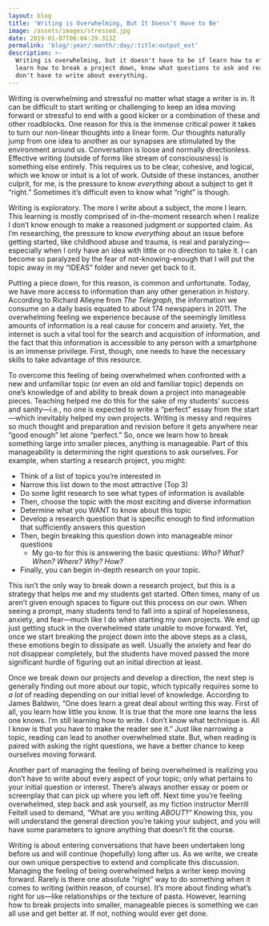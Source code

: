 ```yaml
---
layout: blog
title: 'Writing is Overwhelming, But It Doesn’t Have to Be'
image: /assets/images/stressed.jpg
date: 2019-01-07T06:04:29.313Z
permalink: 'blog/:year/:month/:day/:title:output_ext'
description: >-
  Writing is overwhelming, but it doesn't have to be if learn how to effectively
  learn how to break a project down, know what questions to ask and realize you
  don't have to write ​about everything.
---
```

Writing is overwhelming and stressful no matter what stage a writer is in. It can be difficult to start writing or challenging to keep an idea moving forward or stressful to end with a good kicker or a combination of these and other roadblocks. One reason for this is the immense critical power it takes to turn our non-linear thoughts into a linear form. Our thoughts naturally jump from one idea to another as our synapses are stimulated by the environment around us. Conversation is loose and normally directionless. Effective writing (outside of forms like stream of consciousness) is something else entirely. This requires us to be clear, cohesive, and logical, which we know or intuit is a lot of work. Outside of these instances, another culprit, for me, is the pressure to know _everything_ about a subject to get it “right.” Sometimes it’s difficult even to know what “right” is though. 



Writing is exploratory. The more I write about a subject, the more I learn. This learning is mostly comprised of in-the-moment research when I realize I don’t know enough to make a reasoned judgment or supported claim. As I’m researching, the pressure to know _everything_ about an issue before getting started, like childhood abuse and trauma, is real and paralyzing—especially when I only have an idea with little or no direction to take it. I can become so paralyzed by the fear of not-knowing-enough that I will put the topic away in my “IDEAS” folder and never get back to it. 



Putting a piece down, for this reason, is common and unfortunate. Today, we have more access to information than any other generation in history. According to Richard Alleyne from _The Telegraph_, the information we consume on a daily basis equated to about 174 newspapers in 2011. The overwhelming feeling we experience because of the seemingly limitless amounts of information is a real cause for concern and anxiety. Yet, the internet is such a vital tool for the search and acquisition of information, and the fact that this information is accessible to any person with a smartphone is an immense privilege. First, though, one needs to have the necessary skills to take advantage of this resource. 



To overcome this feeling of being overwhelmed when confronted with a new and unfamiliar topic (or even an old and familiar topic) depends on one’s knowledge of and ability to break down a project into manageable pieces. Teaching helped me do this for the sake of my students’ success and sanity—i.e., no one is expected to write a “perfect” essay from the start—which inevitably helped my own projects. Writing is messy and requires so much thought and preparation and revision before it gets anywhere near “good enough” let alone “perfect.” So, once we learn how to break something large into smaller pieces, anything is manageable. Part of this manageability is determining the right questions to ask ourselves. For example, when starting a research project, you might:



* Think of a list of topics you’re interested in
* Narrow this list down to the most attractive (Top 3)
* Do some light research to see what types of information is available
* Then, choose the topic with the most exciting and diverse information
* Determine what you WANT to know about this topic
* Develop a research question that is specific enough to find information that sufficiently answers this question
* Then, begin breaking this question down into manageable minor questions
  * My go-to for this is answering the basic questions: _Who? What? When? Where? Why? How?_
* Finally, you can begin in-depth research on your topic.



This isn’t the only way to break down a research project, but this is a strategy that helps me and my students get started. Often times, many of us aren’t given enough spaces to figure out this process on our own. When seeing a prompt, many students tend to fall into a spiral of hopelessness, anxiety, and fear—much like I do when starting my own projects. We end up just getting stuck in the overwhelmed state unable to move forward. Yet, once we start breaking the project down into the above steps as a class, these emotions begin to dissipate as well. Usually the anxiety and fear do not disappear completely, but the students have moved passed the more significant hurdle of figuring out an initial direction at least.



Once we break down our projects and develop a direction, the next step is generally finding out more about our topic, which typically requires some to _a lot_ of reading depending on our initial level of knowledge. According to James Baldwin, “One does learn a great deal about writing this way. First of all, you learn how little you know. It is true that the more one learns the less one knows. I’m still learning how to write. I don’t know what technique is. All I know is that you have to make the reader see it.” Just like narrowing a topic, reading can lead to another overwhelmed state. But, when reading is paired with asking the right questions, we have a better chance to keep ourselves moving forward. 



Another part of managing the feeling of being overwhelmed is realizing you don’t have to write about every aspect of your topic; only what pertains to your initial question or interest. There’s always another essay or poem or screenplay that can pick up where you left off. Next time you’re feeling overwhelmed, step back and ask yourself, as my fiction instructor Merrill Feitell used to demand, “What are you writing _ABOUT_?” Knowing this, you will understand the general direction you’re taking your subject, and you will have some parameters to ignore anything that doesn’t fit the course. 



Writing is about entering conversations that have been undertaken long before us and will continue (hopefully) long after us. As we write, we create our own unique perspective to extend and complicate this discussion. Managing the feeling of being overwhelmed helps a writer keep moving forward. Rarely is there one absolute “right” way to do something when it comes to writing (within reason, of course). It’s more about finding what’s right for us—like relationships or the texture of pasta. However, learning how to break projects into smaller, manageable pieces is something we can all use and get better at. If not, nothing would ever get done.
